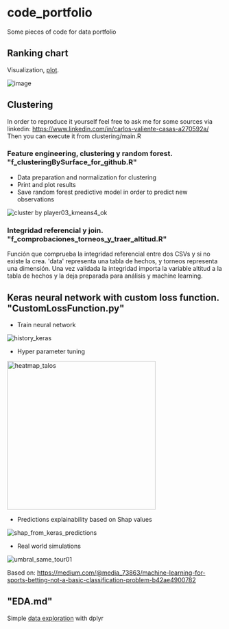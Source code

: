 # code_portfolio
Some pieces of code for data portfolio

## Ranking chart
Visualization, [plot](https://public.flourish.studio/visualisation/585459/).

![image](https://user-images.githubusercontent.com/65561135/178552534-c7d62134-733f-4c57-9445-16954b919a16.png)

## Clustering
In order to reproduce it yourself feel free to ask me for some sources via linkedin: https://www.linkedin.com/in/carlos-valiente-casas-a270592a/ 
Then you can execute it from clustering/main.R

### Feature engineering, clustering y random forest. "f_clusteringBySurface_for_github.R"
- Data preparation and normalization for clustering
- Print and plot results
- Save random forest predictive model in order to predict new observations

![cluster by player03_kmeans4_ok](https://user-images.githubusercontent.com/65561135/178553409-ab0877af-0514-4d51-a597-0617f4c2f11a.png)

### Integridad referencial y join. "f_comprobaciones_torneos_y_traer_altitud.R"
Función que comprueba la integridad referencial entre dos CSVs y si no existe la crea. 'data' representa una tabla de hechos, y torneos representa una dimensión. Una vez validada la integridad importa la variable altitud a la tabla de hechos y la deja preparada para análisis y machine learning.

## Keras neural network with custom loss function. "CustomLossFunction.py"
- Train neural network

![history_keras](https://user-images.githubusercontent.com/65561135/178553733-a471a7f8-2e46-4ef0-9f85-ffe408eece5c.PNG)
- Hyper parameter tuning 

<img width="346" alt="heatmap_talos" src="https://user-images.githubusercontent.com/65561135/178554054-a8ea9dcb-18b4-4949-ab0f-4b8cc9cf2300.png">

- Predictions explainability based on Shap values

![shap_from_keras_predictions](https://user-images.githubusercontent.com/65561135/178553798-11ef0314-0ef6-44be-ba70-9e3d19957075.png)
- Real world simulations

![umbral_same_tour01](https://user-images.githubusercontent.com/65561135/178553943-662eb43a-41c9-4ee7-87e4-9e0395a5be9f.png)	

Based on: https://medium.com/@media_73863/machine-learning-for-sports-betting-not-a-basic-classification-problem-b42ae4900782

## "EDA.md"
Simple [data exploration](https://github.com/cvalienteDS/data_scientist/blob/master/EDA.md) with dplyr
